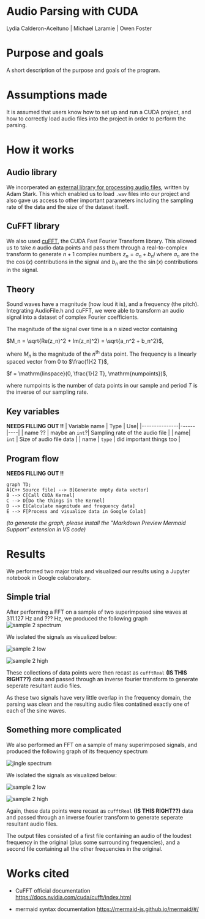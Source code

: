 # Audio Parsing with CUDA
Lydia Calderon-Aceituno | Michael Laramie | Owen Foster

# Purpose and goals 
A short description of the purpose and goals of the program.

# Assumptions made
It is assumed that users know how to set up and run a CUDA project, and how to correctly load audio files into the project in order to perform the parsing. 

# How it works 
## Audio library 
We incorperated an [external library for processing audio files](https://github.com/adamstark/AudioFile/blob/master/AudioFile.h), written by Adam Stark. This which enabled us to load `.wav` files into our project and also gave us access to other important parameters including the sampling rate of the data and the size of the dataset itself.
## CuFFT library 
We also used [cuFFT](https://docs.nvidia.com/cuda/cufft/index.html), the CUDA Fast Fourier Transform library. This allowed us to take $n$ audio data points and pass them through a real-to-complex transform to generate $n+1$ complex numbers $z_n = a_n+b_ni$ where $a_n$ are the the $\cos(x)$ contributions in the signal and $b_n$ are the the $\sin(x)$ contributions in the signal.

## Theory 
Sound waves have a magnitude (how loud it is), and a frequency (the pitch). Integrating AudioFile.h and cuFFT, we were able to transform an audio signal into a dataset of complex Fourier coefficients. 

The magnitude of the signal over time is a $n$ sized vector containing 

$M_n = \sqrt{Re(z_n)^2 + Im(z_n)^2} = \sqrt{a_n^2 + b_n^2}$, 

where $M_n$ is the magnitude of the $n^{\mathrm{th}}$ data point. The frequency is a linearly spaced vector from $0$ to $\frac{1}{2 T}$, 

$f = \mathrm{linspace}(0, \frac{1}{2 T}, \mathrm{numpoints})$,

where $\mathrm{numpoints}$ is the number of data points in our sample and period $T$ is the inverse of our sampling rate. 


## Key variables 
**NEEDS FILLING OUT !!**
| Variable name | Type | Use|
|---------------|------|----|
| name ?? | maybe an `int`?| Sampling rate of the audio file |
| name| `int` | Size of audio file data |
| name | `type` | did important things too |


## Program flow

**NEEDS FILLING OUT !!**
```mermaid 
graph TD;
A[C++ Source file] --> B[Generate empty data vector]
B --> C[Call CUDA Kernel]
C --> D[Do the things in the Kernel]
D --> E[Calculate magnitude and frequency data]
E --> F[Process and visualize data in Google Colab]
```
*(to generate the graph, please install the "Markdown Preview Mermaid Support" extension in VS code)*


# Results 
We performed two major trials and visualized our results using a Jupyter notebook in Google colaboratory.

## Simple trial
After performing a FFT on a sample of two superimposed sine waves at $311.127\ \mathrm{Hz}$ and $???\ \mathrm{Hz}$, we produced the following graph ![sample 2 spectrum](./images/samp2_spectrum.png)

We isolated the signals as visualized below:

![sample 2 low](./images/samp2_low.png)

![sample 2 high](./images/samp2_high.png)

These collections of data points were then recast as `cufftReal` **(IS THIS RIGHT??)** data and passed through an inverse fourier transform to generate seperate resultant audio files. 

As these two signals have very little overlap in the frequency domain, the parsing was clean and the resulting audio files contatined exactly one of each of the sine waves. 

## Something more complicated
We also performed an FFT on a sample of many superimposed signals, and produced the following graph of its frequency spectrum

![jingle spectrum](./images/jingle_spectrum.png)

We isolated the signals as visualized below:

![sample 2 low](./images/jingle_low.png)

![sample 2 high](./images/jingle_high.png)

Again, these data points were recast as `cufftReal` **(IS THIS RIGHT??)** data and passed through an inverse fourier transform to generate seperate resultant audio files. 

The output files consisted of a first file containing an audio of the loudest frequency in the original (plus some surrounding frequencies), and a second file containing all the other frequencies in the original.

# Works cited 
* CuFFT official documentation <https://docs.nvidia.com/cuda/cufft/index.html>

* mermaid syntax documentation <https://mermaid-js.github.io/mermaid/#/>